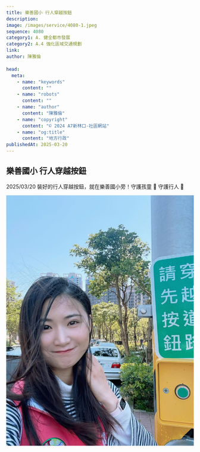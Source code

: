 ```yaml
---
title: 樂善國小 行人穿越按鈕
description:
image: /images/service/4080-1.jpeg
sequence: 4080
category1: A. 健全都市發展
category2: A.4 強化區域交通規劃
link:
author: 陳雅倫

head:
  meta:
    - name: "keywords"
      content: ""
    - name: "robots"
      content: ""
    - name: "author"
      content: "陳雅倫"
    - name: "copyright"
      content: "© 2024 A7新林口-社區網站"
    - name: "og:title"
      content: "地方行政"
publishedAt: 2025-03-20
---
```


## 樂善國小 行人穿越按鈕

2025/03/20 裝好的行人穿越按鈕，就在樂善國小旁！守護孩童 👧 守護行人 🥰

![s4080-1.jpeg](/images/service/s4080-1.jpeg)
